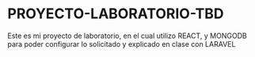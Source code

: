 # PROYECTO-LABORATORIO-TBD
Este es mi proyecto de laboratorio, en el cual utilizo REACT, y MONGODB para poder configurar lo solicitado y explicado en clase con LARAVEL
